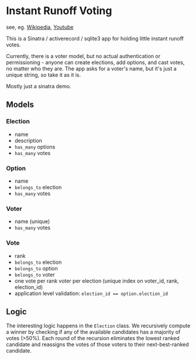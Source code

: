 # Instant Runoff Voting

see, eg. [Wikipedia](https://en.wikipedia.org/wiki/Instant-runoff_voting), [Youtube](https://www.youtube.com/watch?v=_5SLQXNpzsk)

This is a Sinatra / activerecord / sqlite3 app for holding little instant runoff votes.

Currently, there is a voter model, but no actual authentication or permissioning - anyone can create elections, add options, and cast votes, no matter who they are. The app asks for a voter's name, but it's just a unique string, so take it as it is.

Mostly just a sinatra demo.

## Models

### Election

* name
* description
* `has_many` options
* `has_many` votes

### Option

* name
* `belongs_to` election
* `has_many` votes

### Voter

* name (unique)
* `has_many` votes

### Vote

* rank
* `belongs_to` election
* `belongs_to` option
* `belongs_to` voter
* one vote per rank voter per election (unique index on voter_id, rank, election_id)
* application level validation: `election_id == option.election_id`

## Logic

The interesting logic happens in the `Election` class. We recursively compute a winner by checking if any of the available candidates has a majority of votes (>50%). Each round of the recursion eliminates the lowest ranked candidate and reassigns the votes of those voters to their next-best-ranked candidate.
